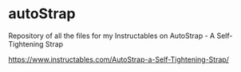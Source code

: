 # autoStrap
Repository of all the files for my Instructables on AutoStrap - A Self-Tightening Strap

https://www.instructables.com/AutoStrap-a-Self-Tightening-Strap/

